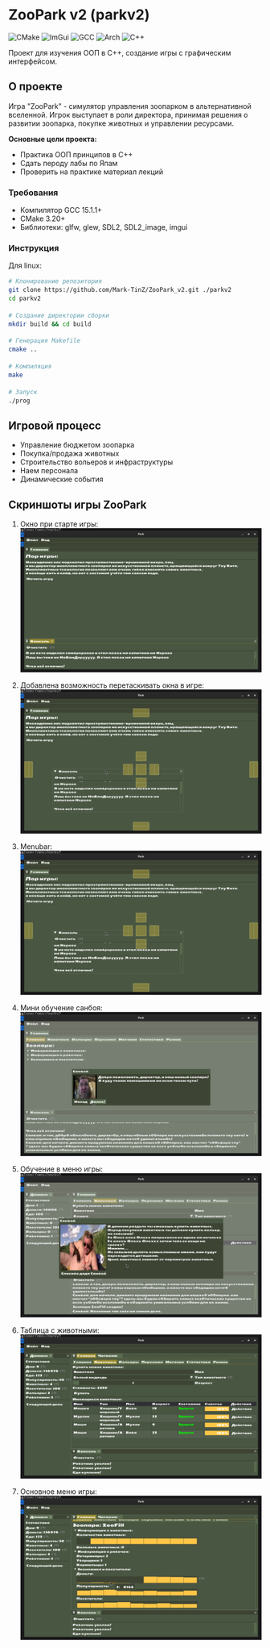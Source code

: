 # ZooPark v2 (parkv2)

![CMake](https://img.shields.io/badge/CMake-4.0.3-informational?style=flat&logo=cmake) ![ImGui](https://img.shields.io/badge/ImGui-1.92.0_(WIP)-informational?style=flat&logo=opengl) ![GCC](https://img.shields.io/badge/GCC-15.1.1-informational?style=flat&logo=gnu) ![Arch](https://img.shields.io/badge/OS-Arch_Linux-informational?style=flat&logo=arch-linux) ![C++](https://img.shields.io/badge/C++-17-informational?style=flat&logo=c%2B%2B)

Проект для изучения ООП в C++, создание игры с графическим интерфейсом.

## О проекте
Игра "ZooPark" - симулятор управления зоопарком в альтернативной вселенной. Игрок выступает в роли директора, принимая решения о развитии зоопарка, покупке животных и управлении ресурсами. 

**Основные цели проекта:**
- Практика ООП принципов в C++
- Сдать пероду лабы по Япам
- Проверить на практике материал лекций

### Требования
- Компилятор GCC 15.1.1+
- CMake 3.20+
- Библиотеки: glfw, glew, SDL2, SDL2_image, imgui

### Инструкция
Для linux:
```bash
# Клонирование репозитория
git clone https://github.com/Mark-TinZ/ZooPark_v2.git ./parkv2
cd parkv2

# Создание директории сборки
mkdir build && cd build

# Генерация Makefile
cmake ..

# Компиляция
make

# Запуск
./prog
```

## Игровой процесс
- Управление бюджетом зоопарка
- Покупка/продажа животных
- Строительство вольеров и инфраструктуры
- Наем персонала
- Динамические события

## Скриншоты игры ZooPark

1. Окно при старте игры:
   ![Img_Okno_pri_startye_igry](https://raw.githubusercontent.com/Mark-TinZ/ZooPark-v2/8342d7b05732de880667074e4c74877e0d9e3d91/Screenshot%20From%202025-06-25%2015-47-48.png)

2. Добавлена возможность перетаскивать окна в игре:
   ![Img_Dobavlena_vozmozhnost_peretaskivat_okna_v_igre](https://raw.githubusercontent.com/Mark-TinZ/ZooPark-v2/8342d7b05732de880667074e4c74877e0d9e3d91/Screenshot%20From%202025-06-25%2015-48-08.png)

3. Menubar:
   ![Img_menubar](https://raw.githubusercontent.com/Mark-TinZ/ZooPark-v2/8342d7b05732de880667074e4c74877e0d9e3d91/Screenshot%20From%202025-06-25%2015-48-08.png)

4. Мини обучение санбоя:
   ![Img_Mini_obucheniye_sanboya](https://raw.githubusercontent.com/Mark-TinZ/ZooPark-v2/8342d7b05732de880667074e4c74877e0d9e3d91/Screenshot%20From%202025-06-25%2015-48-49.png)

5. Обучение в меню игры:
   ![Img_Obucheniye_v_menyu_igry](https://raw.githubusercontent.com/Mark-TinZ/ZooPark-v2/8342d7b05732de880667074e4c74877e0d9e3d91/Screenshot%20From%202025-06-25%2015-49-16.png)

6. Таблица с животными:
   ![Img_Tablitsa_s_zhivotnymi](https://raw.githubusercontent.com/Mark-TinZ/ZooPark-v2/8342d7b05732de880667074e4c74877e0d9e3d91/Screenshot%20From%202025-06-25%2015-54-11.png)

7. Основное меню игры:
   ![Img_Osnovnoye_menyu_igry](https://raw.githubusercontent.com/Mark-TinZ/ZooPark-v2/8342d7b05732de880667074e4c74877e0d9e3d91/Screenshot%20From%202025-06-25%2015-54-35.png)
